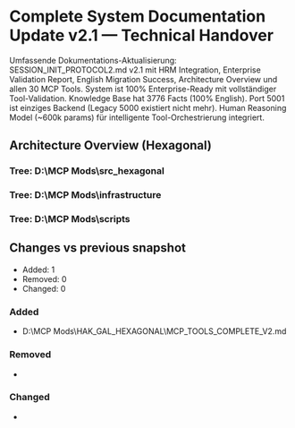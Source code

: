 # Complete System Documentation Update v2.1 — Technical Handover

Umfassende Dokumentations-Aktualisierung: SESSION_INIT_PROTOCOL2.md v2.1 mit HRM Integration, Enterprise Validation Report, English Migration Success, Architecture Overview und allen 30 MCP Tools. System ist 100% Enterprise-Ready mit vollständiger Tool-Validation. Knowledge Base hat 3776 Facts (100% English). Port 5001 ist einziges Backend (Legacy 5000 existiert nicht mehr). Human Reasoning Model (~600k params) für intelligente Tool-Orchestrierung integriert.

## Architecture Overview (Hexagonal)

### Tree: D:\MCP Mods\src_hexagonal

### Tree: D:\MCP Mods\infrastructure

### Tree: D:\MCP Mods\scripts

## Changes vs previous snapshot
- Added: 1
- Removed: 0
- Changed: 0

### Added
- D:\MCP Mods\HAK_GAL_HEXAGONAL\MCP_TOOLS_COMPLETE_V2.md

### Removed
- <none>

### Changed
- <none>